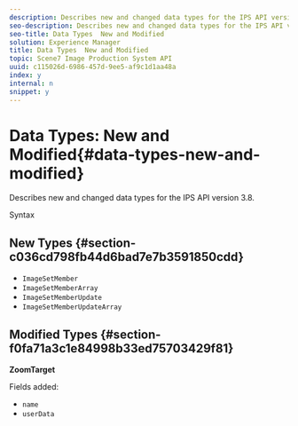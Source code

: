 ```yaml
---
description: Describes new and changed data types for the IPS API version 3.8.
seo-description: Describes new and changed data types for the IPS API version 3.8.
seo-title: Data Types  New and Modified
solution: Experience Manager
title: Data Types  New and Modified
topic: Scene7 Image Production System API
uuid: c115026d-6986-457d-9ee5-af9c1d1aa48a
index: y
internal: n
snippet: y
---
```


# Data Types: New and Modified{#data-types-new-and-modified}

Describes new and changed data types for the IPS API version 3.8.

 Syntax 

## New Types {#section-c036cd798fb44d6bad7e7b3591850cdd}

* `ImageSetMember` 
* `ImageSetMemberArray` 
* `ImageSetMemberUpdate` 
* `ImageSetMemberUpdateArray`

## Modified Types {#section-f0fa71a3c1e84998b33ed75703429f81}

**ZoomTarget**

Fields added:

* `name`
* `userData`


